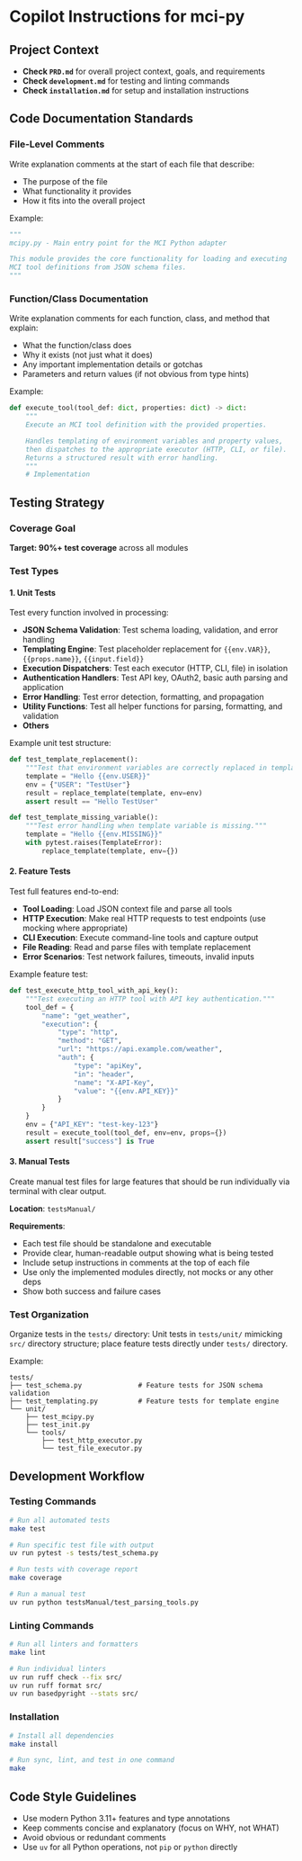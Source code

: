# Copilot Instructions for mci-py

## Project Context

- **Check `PRD.md`** for overall project context, goals, and requirements
- **Check `development.md`** for testing and linting commands
- **Check `installation.md`** for setup and installation instructions

## Code Documentation Standards

### File-Level Comments

Write explanation comments at the start of each file that describe:

- The purpose of the file
- What functionality it provides
- How it fits into the overall project

Example:

```python
"""
mcipy.py - Main entry point for the MCI Python adapter

This module provides the core functionality for loading and executing
MCI tool definitions from JSON schema files.
"""
```

### Function/Class Documentation

Write explanation comments for each function, class, and method that explain:

- What the function/class does
- Why it exists (not just what it does)
- Any important implementation details or gotchas
- Parameters and return values (if not obvious from type hints)

Example:

```python
def execute_tool(tool_def: dict, properties: dict) -> dict:
    """
    Execute an MCI tool definition with the provided properties.

    Handles templating of environment variables and property values,
    then dispatches to the appropriate executor (HTTP, CLI, or file).
    Returns a structured result with error handling.
    """
    # Implementation
```

## Testing Strategy

### Coverage Goal

**Target: 90%+ test coverage** across all modules

### Test Types

#### 1. Unit Tests

Test every function involved in processing:

- **JSON Schema Validation**: Test schema loading, validation, and error handling
- **Templating Engine**: Test placeholder replacement for `{{env.VAR}}`, `{{props.name}}`, `{{input.field}}`
- **Execution Dispatchers**: Test each executor (HTTP, CLI, file) in isolation
- **Authentication Handlers**: Test API key, OAuth2, basic auth parsing and application
- **Error Handling**: Test error detection, formatting, and propagation
- **Utility Functions**: Test all helper functions for parsing, formatting, and validation
- **Others**

Example unit test structure:

```python
def test_template_replacement():
    """Test that environment variables are correctly replaced in templates."""
    template = "Hello {{env.USER}}"
    env = {"USER": "TestUser"}
    result = replace_template(template, env=env)
    assert result == "Hello TestUser"

def test_template_missing_variable():
    """Test error handling when template variable is missing."""
    template = "Hello {{env.MISSING}}"
    with pytest.raises(TemplateError):
        replace_template(template, env={})
```

#### 2. Feature Tests

Test full features end-to-end:

- **Tool Loading**: Load JSON context file and parse all tools
- **HTTP Execution**: Make real HTTP requests to test endpoints (use mocking where appropriate)
- **CLI Execution**: Execute command-line tools and capture output
- **File Reading**: Read and parse files with template replacement
- **Error Scenarios**: Test network failures, timeouts, invalid inputs

Example feature test:

```python
def test_execute_http_tool_with_api_key():
    """Test executing an HTTP tool with API key authentication."""
    tool_def = {
        "name": "get_weather",
        "execution": {
            "type": "http",
            "method": "GET",
            "url": "https://api.example.com/weather",
            "auth": {
                "type": "apiKey",
                "in": "header",
                "name": "X-API-Key",
                "value": "{{env.API_KEY}}"
            }
        }
    }
    env = {"API_KEY": "test-key-123"}
    result = execute_tool(tool_def, env=env, props={})
    assert result["success"] is True
```

#### 3. Manual Tests

Create manual test files for large features that should be run individually via terminal with clear output.

**Location**: `testsManual/`

**Requirements**:

- Each test file should be standalone and executable
- Provide clear, human-readable output showing what is being tested
- Include setup instructions in comments at the top of each file
- Use only the implemented modules directly, not mocks or any other deps
- Show both success and failure cases

### Test Organization

Organize tests in the `tests/` directory: Unit tests in `tests/unit/` mimicking `src/` directory structure; place feature tests directly under `tests/` directory.

Example:

```
tests/
├── test_schema.py              # Feature tests for JSON schema validation
├── test_templating.py          # Feature tests for template engine
└── unit/
    ├── test_mcipy.py
    ├── test_init.py
    └── tools/
        ├── test_http_executor.py
        └── test_file_executor.py
```

## Development Workflow

### Testing Commands

```bash
# Run all automated tests
make test

# Run specific test file with output
uv run pytest -s tests/test_schema.py

# Run tests with coverage report
make coverage

# Run a manual test
uv run python testsManual/test_parsing_tools.py
```

### Linting Commands

```bash
# Run all linters and formatters
make lint

# Run individual linters
uv run ruff check --fix src/
uv run ruff format src/
uv run basedpyright --stats src/
```

### Installation

```bash
# Install all dependencies
make install

# Run sync, lint, and test in one command
make
```

## Code Style Guidelines

- Use modern Python 3.11+ features and type annotations
- Keep comments concise and explanatory (focus on WHY, not WHAT)
- Avoid obvious or redundant comments
- Use `uv` for all Python operations, not `pip` or `python` directly
